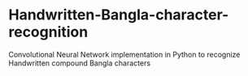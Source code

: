 # Handwritten-Bangla-character-recognition
Convolutional Neural Network implementation in Python to recognize Handwritten compound Bangla characters
